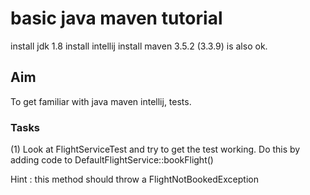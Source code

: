 # basic java maven tutorial

 install jdk 1.8
 install intellij
 install maven 3.5.2 (3.3.9) is also ok.

 ## Aim

 To get familiar with java maven intellij, tests.


 ### Tasks

 (1) Look at FlightServiceTest and try to get the test working. Do this by adding code to DefaultFlightService::bookFlight()

 Hint : this method should throw a FlightNotBookedException
